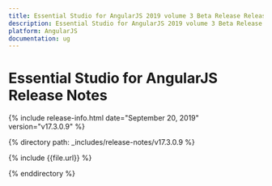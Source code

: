 ```yaml
---
title: Essential Studio for AngularJS 2019 volume 3 Beta Release Release Notes  
description: Essential Studio for AngularJS 2019 volume 3 Beta Release Release Notes  
platform: AngularJS
documentation: ug
---
```


# Essential Studio for AngularJS  Release Notes  

{% include release-info.html date="September 20, 2019"  version="v17.3.0.9" %} 


{% directory path: _includes/release-notes/v17.3.0.9 %}

{% include {{file.url}} %}

{% enddirectory %}